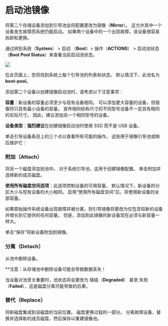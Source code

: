 # 启动池镜像

将第二个存储设备添加到引导池会将配置更改为镜像（**Mirror**）。 这允许其中一个设备发生故障而系统仍能启动。 如果两个设备中的一个出现故障，该设备很容易拆卸和更换。

通过转到系统（**System**） > 启动 （**Boot**）> 操作（**ACTIONS**） > 启动池状态（**Boot Pool Status**）来查看当前启动池状态。

![](https://www.truenas.com/docs/images/CORE/12.0/SystemBootBootPoolStatus.png)

在此页面上，您将找到系统上每个引导池的列表和状态。 默认情况下，此池名为 **boot-pool**。

添加第二个设备以创建镜像启动池时，请考虑以下注意事项：

**容量**：新设备的容量必须至少与现有设备相同。 可以添加更大容量的设备，但镜像将只具有最小设备的容量。 宣传相同标称尺寸的不同型号设备不一定具有相同的实际尺寸。 因此，建议添加另一个相同型号的设备。

**设备类型**：**强烈建议**在创建镜像启动池时使用 SSD 而不是 USB 设备。

单击引导设备条目上的三个点以查看所有可能的操作。 这些用于镜像引导池或稍后维护它：

### 附加（Attach）

将另一个磁盘添加到池中。 对于系统引导池，这用于创建镜像配置。 单击附加并选择新的成员磁盘。

**使用所有磁盘空间选项**：此选项控制设备的可用容量。 默认情况下，新设备的分区大小与现有设备的大小相同。 启用“使用所有磁盘空间”后，将使用新设备的全部容量。

如果原始操作系统设备出现故障并被分离，则引导镜像将更改为仅包含较新的设备并增长到它提供的任何容量。 但是，添加到此镜像的新设备现在必须与新容量一样大。

单击“保存”将新设备附加到镜像。

### 分离（Detach）

从池中删除设备。

**注意：从存储池中删除设备可能会导致数据丢失！

当设备对池至关重要时，池状态将会更改为 降级（**Degraded**） 甚至 失败（**Failed**），这是磁盘分离可能导致的后果。

### 替代（Replace）

将新磁盘集成到该磁盘的当前位置。 磁盘更换过程的一部分。 分离故障设备，替换并选择新的成员磁盘，然后保存以重建镜像池。

